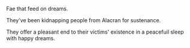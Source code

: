 Fae that feed on dreams.

They've been kidnapping people from Alacran for sustenance.

They offer a pleasant end to their victims' existence in a peacefuil sleep with happy dreams.